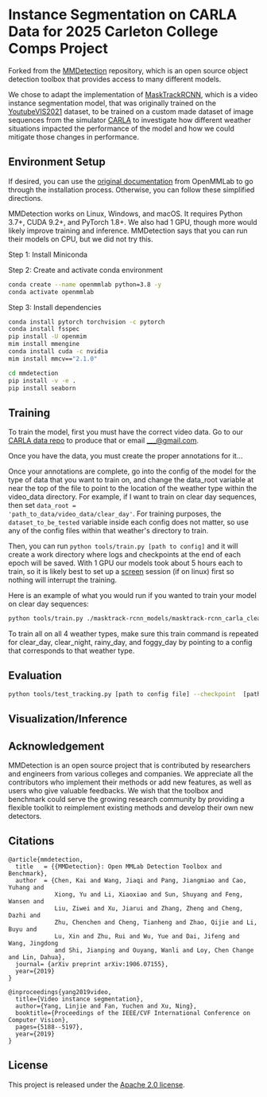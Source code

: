 # Instance Segmentation on CARLA Data for 2025 Carleton College Comps Project

Forked from the [MMDetection](https://github.com/open-mmlab/mmdetection) repository, which is an open source object detection toolbox that provides access to many different models. 


We chose to adapt the implementation of [MaskTrackRCNN](./configs/masktrack_rcnn/README.md), which is a video instance segmentation model, that was originally trained on the [YoutubeVIS2021](https://youtube-vos.org/dataset/vis/) dataset, to be trained on a custom made dataset of image sequences from the simulator [CARLA](https://github.com/carla-simulator/carla) to investigate how different weather situations impacted the performance of the model and how we could mitigate those changes in performance.



## Environment Setup

If desired, you can use the [original documentation](./docs/en/get_started.md) from OpenMMLab to go through the installation process. Otherwise, you can follow these simplified directions.

MMDetection works on Linux, Windows, and macOS. It requires Python 3.7+, CUDA 9.2+, and PyTorch 1.8+. We also had 1 GPU, though more would likely improve training and inference. MMDetection says that you can run their models on CPU, but we did not try this.

Step 1: Install Miniconda

Step 2: Create and activate conda environment

```bash
conda create --name openmmlab python=3.8 -y
conda activate openmmlab
```

Step 3: Install dependencies

```bash
conda install pytorch torchvision -c pytorch
conda install fsspec 
pip install -U openmim
mim install mmengine
conda install cuda -c nvidia 
mim install mmcv=="2.1.0"
```

```bash
cd mmdetection
pip install -v -e .
pip install seaborn
```

## Training

To train the model, first you must have the correct video data. Go to our [CARLA data repo]() to produce that or email ___@gmail.com. 

Once you have the data, you must create the proper annotations for it...


Once your annotations are complete, go into the config of the model 
for the type of data that you want to train on, and change the data_root
variable at near the top of the file to point to the location of the
weather type within the video_data directory. For example, if I want
to train on clear day sequences, then set <code>data_root = 'path_to_data/video_data/clear_day'</code>.
 For training purposes, the <code>dataset_to_be_tested</code> variable inside each config does 
 not matter, so use any of the config files within that weather's directory 
 to train. 

Then, you can run <code>python tools/train.py [path to config]</code> 
and it will create a work directory where logs and checkpoints at the 
end of each epoch will be saved. With 1 GPU our models took about 5 
hours each to train, so it is likely best to set up a [screen]() 
session (if on linux) first so nothing will interrupt the training. 

Here is an example of what you would run if you wanted to train your 
model on clear day sequences:

```bash
python tools/train.py ./masktrack-rcnn_models/masktrack-rcnn_carla_clear_day/masktrack-rcnn_carla_clear_day_on_clear_day.py
```

To train all on all 4 weather types, make sure this train command is 
repeated for clear_day, clear_night, rainy_day, and foggy_day by 
pointing to a config that corresponds to that weather type.

## Evaluation


```bash
python tools/test_tracking.py [path to config file] --checkpoint  [path to checkpoint]
```


## Visualization/Inference











## Acknowledgement

MMDetection is an open source project that is contributed by researchers and engineers from various colleges and companies. We appreciate all the contributors who implement their methods or add new features, as well as users who give valuable feedbacks.
We wish that the toolbox and benchmark could serve the growing research community by providing a flexible toolkit to reimplement existing methods and develop their own new detectors.

## Citations

```
@article{mmdetection,
  title   = {{MMDetection}: Open MMLab Detection Toolbox and Benchmark},
  author  = {Chen, Kai and Wang, Jiaqi and Pang, Jiangmiao and Cao, Yuhang and
             Xiong, Yu and Li, Xiaoxiao and Sun, Shuyang and Feng, Wansen and
             Liu, Ziwei and Xu, Jiarui and Zhang, Zheng and Cheng, Dazhi and
             Zhu, Chenchen and Cheng, Tianheng and Zhao, Qijie and Li, Buyu and
             Lu, Xin and Zhu, Rui and Wu, Yue and Dai, Jifeng and Wang, Jingdong
             and Shi, Jianping and Ouyang, Wanli and Loy, Chen Change and Lin, Dahua},
  journal= {arXiv preprint arXiv:1906.07155},
  year={2019}
}

@inproceedings{yang2019video,
  title={Video instance segmentation},
  author={Yang, Linjie and Fan, Yuchen and Xu, Ning},
  booktitle={Proceedings of the IEEE/CVF International Conference on Computer Vision},
  pages={5188--5197},
  year={2019}
}
```

## License

This project is released under the [Apache 2.0 license](LICENSE).
